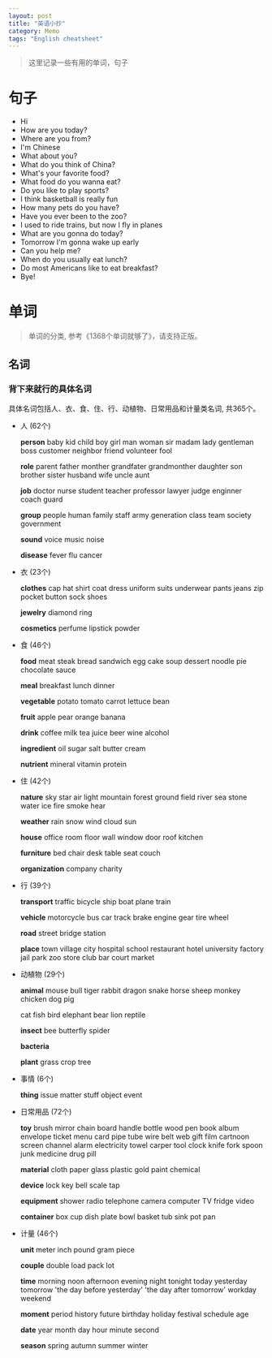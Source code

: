 ```yaml
---
layout: post
title: "英语小抄"
category: Memo
tags: "English cheatsheet"
---
```


> 这里记录一些有用的单词，句子

<!-- more -->

# 句子

* Hi
* How are you today?
* Where are you from?
* I'm Chinese
* What about you?
* What do you think of China?
* What's your favorite food?
* What food do you wanna eat?
* Do you like to play sports?
* I think basketball is really fun
* How many pets do you have?
* Have you ever been to the zoo?
* I used to ride trains, but now I fly in planes
* What are you gonna do today?
* Tomorrow I'm gonna wake up early
* Can you help me?
* When do you usually eat lunch?
* Do most Americans like to eat breakfast?
* Bye!


# 单词

> 单词的分类, 参考《1368个单词就够了》，请支持正版。

## 名词

### 背下来就行的具体名词
具体名词包括人、衣、食、住、行、动植物、日常用品和计量类名词, 共365个。

- 人 (62个)

  **person** baby kid child boy girl man woman sir madam lady gentleman boss customer neighbor friend volunteer fool

  **role** parent father monther grandfater grandmonther daughter son brother sister husband wife uncle aunt

  **job** doctor nurse student teacher professor lawyer judge enginner coach guard

  **group** people human family staff army generation class team society government

  **sound** voice music noise

  **disease** fever flu cancer

- 衣 (23个)

  **clothes** cap hat shirt coat dress uniform suits underwear pants jeans zip pocket button sock shoes

  **jewelry** diamond ring

  **cosmetics** perfume lipstick powder

- 食 (46个)

  **food** meat steak bread sandwich egg cake soup dessert noodle pie chocolate sauce

  **meal** breakfast lunch dinner

  **vegetable** potato tomato carrot lettuce bean

  **fruit** apple pear orange banana

  **drink** coffee milk tea juice beer wine alcohol

  **ingredient** oil sugar salt butter cream

  **nutrient** mineral vitamin protein

- 住 (42个)

  **nature** sky star air light mountain forest ground field river sea stone water ice fire smoke hear

  **weather** rain snow wind cloud sun

  **house** office room floor wall window door roof kitchen

  **furniture** bed chair desk table seat couch

  **organization** company charity


- 行 (39个)

  **transport** traffic bicycle ship boat plane train

  **vehicle** motorcycle bus car track brake engine gear tire wheel

  **road** street bridge station

  **place** town village city hospital school restaurant hotel university factory jail park zoo store club bar court market


- 动植物 (29个)

  **animal** mouse bull tiger rabbit dragon snake horse sheep monkey chicken dog pig

  cat fish bird elephant bear lion reptile

  **insect** bee butterfly spider

  **bacteria**

  **plant** grass crop tree


- 事情 (6个)

  **thing** issue matter stuff object event


- 日常用品 (72个)

  **toy** brush mirror chain board handle bottle wood pen book album envelope ticket menu card pipe tube wire belt web gift film cartnoon screen channel alarm electricity towel carper tool clock knife fork spoon junk medicine drug pill

  **material** cloth paper glass plastic gold paint chemical

  **device** lock key bell scale tap

  **equipment** shower radio telephone camera computer TV fridge video

  **container** box cup dish plate bowl basket tub sink pot pan


- 计量 (46个)

  **unit** meter inch pound gram piece

  **couple** double load pack lot

  **time** morning noon afternoon evening night tonight today yesterday tomorrow 'the day before yesterday' 'the day after tomorrow' workday weekend

  **moment** period history future birthday holiday festival schedule age

  **date** year month day hour minute second

  **season** spring autumn summer winter


